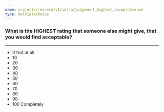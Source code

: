 ```yaml
---
name: projects/reinero/v1/intro/judgement_highest_acceptable.md
type: multipleChoice
---
```


### What is the **HIGHEST** rating that someone else might give, that you would find acceptable?

---

- 0 Not at all
- 10
- 20
- 30
- 40
- 50
- 60
- 70
- 80
- 90
- 100 Completely
